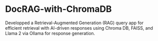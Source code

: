 # DocRAG-with-ChromaDB
Developped a Retrieval-Augmented Generation (RAG) query app for efficient retrieval with AI-driven responses using Chroma DB, FAISS, and Llama 2 via Ollama for response generation.
